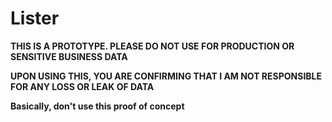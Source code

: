 # Lister

**THIS IS A PROTOTYPE. PLEASE DO NOT USE FOR PRODUCTION OR SENSITIVE BUSINESS DATA**

**UPON USING THIS, YOU ARE CONFIRMING THAT I AM NOT RESPONSIBLE FOR ANY LOSS OR LEAK OF DATA**

**Basically, don't use this proof of concept**
